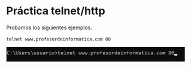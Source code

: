 # Práctica telnet/http

Probamos los siguientes ejemplos. 

```
telnet www.profesordeinformatica.com 80
```

![x](img/intro/uno.png)
